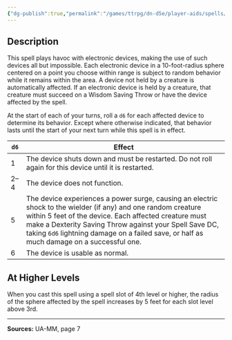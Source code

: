 ```yaml
---
{"dg-publish":true,"permalink":"/games/ttrpg/dn-d5e/player-aids/spells/level-3/haywire-ua/","tags":["ttrpg/dnd/5e","verbal","somatic","concentration","spell"],"noteIcon":""}
---
```



## Description
This spell plays havoc with electronic devices, making the use of such devices all but impossible.
Each electronic device in a 10-foot-radius sphere centered on a point you choose within range is subject to random behavior while it remains within the area.
A device not held by a creature is automatically affected.
If an electronic device is held by a creature, that creature must succeed on a Wisdom Saving Throw or have the device affected by the spell.

At the start of each of your turns, roll a `d6` for each affected device to determine its behavior.
Except where otherwise indicated, that behavior lasts until the start of your next turn while this spell is in effect.

| `d6` | Effect |
|-----|-----|
| 1 | The device shuts down and must be restarted. Do not roll again for this device until it is restarted. |
| 2&ndash;4 | The device does not function. |
| 5 | The device experiences a power surge, causing an electric shock to the wielder (if any) and one random creature within 5 feet of the device. Each affected creature must make a Dexterity Saving Throw against your Spell Save DC, taking `6d6` lightning damage on a failed save, or half as much damage on a successful one. |
| 6 | The device is usable as normal. |

## At Higher Levels
When you cast this spell using a spell slot of 4th level or higher, the radius of the sphere affected by the spell increases by 5 feet for each slot level above 3rd.

---

**Sources:** UA-MM, page 7
